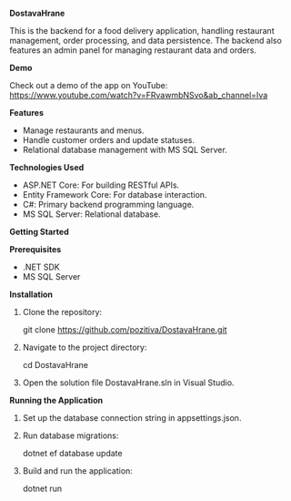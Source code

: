 **DostavaHrane**

This is the backend for a food delivery application, handling restaurant management, order processing, and data persistence. The backend also features an admin panel for managing restaurant data and orders.

**Demo**

Check out a demo of the app on YouTube: https://www.youtube.com/watch?v=FRvawmbNSvo&ab_channel=Iva

**Features**

* Manage restaurants and menus.
* Handle customer orders and update statuses.
* Relational database management with MS SQL Server.
  
**Technologies Used**
* ASP.NET Core: For building RESTful APIs.
* Entity Framework Core: For database interaction.
* C#: Primary backend programming language.
* MS SQL Server: Relational database.
  
**Getting Started**

**Prerequisites**
* .NET SDK
* MS SQL Server
  
**Installation**

1. Clone the repository:

    git clone https://github.com/pozitiva/DostavaHrane.git

2. Navigate to the project directory:

    cd DostavaHrane

3. Open the solution file DostavaHrane.sln in Visual Studio.
   
**Running the Application**

1. Set up the database connection string in appsettings.json.
2. Run database migrations:

    dotnet ef database update
   
3. Build and run the application:
   
    dotnet run
   

